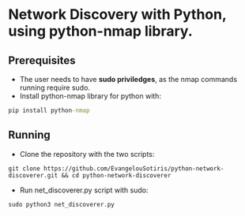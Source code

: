 # Network Discovery with Python, using python-nmap library.

## Prerequisites
- The user needs to have **sudo priviledges**, as the nmap commands running require sudo.
- Install python-nmap library for python with:
```cmd
pip install python-nmap
```

## Running
- Clone the repository with the two scripts:
```
git clone https://github.com/EvangelouSotiris/python-network-discoverer.git && cd python-network-discoverer
```
- Run net_discoverer.py script with sudo:
```
sudo python3 net_discoverer.py
```
